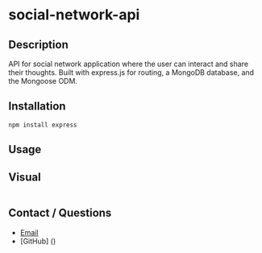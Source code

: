 # social-network-api

## Description
API for social network application where the user can interact and share their thoughts. Built with express.js for routing, a MongoDB database, and the Mongoose ODM.

## Installation
`npm install express`

## Usage

## Visual
![]()

## Contact / Questions
 - [Email](erlmitchell@gmail.com)
 - [GitHub] ()